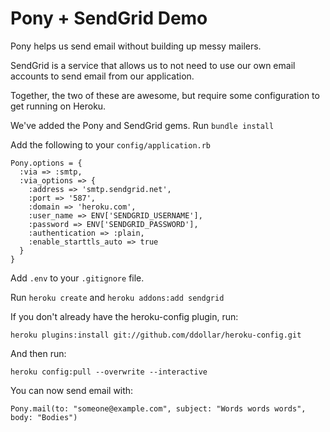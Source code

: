 # Pony + SendGrid Demo

Pony helps us send email without building up messy mailers.

SendGrid is a service that allows us to not need to use our own email accounts to send email from our application.

Together, the two of these are awesome, but require some configuration to get running on Heroku.

We've added the Pony and SendGrid gems. Run `bundle install`

Add the following to your `config/application.rb`

    Pony.options = {
      :via => :smtp,
      :via_options => {
        :address => 'smtp.sendgrid.net',
        :port => '587',
        :domain => 'heroku.com',
        :user_name => ENV['SENDGRID_USERNAME'],
        :password => ENV['SENDGRID_PASSWORD'],
        :authentication => :plain,
        :enable_starttls_auto => true
      }
    }

Add `.env` to your `.gitignore` file.

Run `heroku create` and `heroku addons:add sendgrid`

If you don't already have the heroku-config plugin, run:

    heroku plugins:install git://github.com/ddollar/heroku-config.git

And then run:

    heroku config:pull --overwrite --interactive

You can now send email with:

    Pony.mail(to: "someone@example.com", subject: "Words words words", body: "Bodies")
